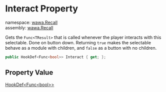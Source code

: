 # Interact Property

namespace: [wawa\.Recall](../../wawa.Recall.md)<br />
assembly: [wawa\.Recall](../../../wawa.Recall.md)

Gets the `Func<TResult>` that is called whenever the player interacts with
this selectable\. Done on button down\. Returning `true` makes the selectable
behave as a module with children, and `false` as a button with no children\.

```csharp
public HookDef<Func<bool>> Interact { get; };
```

## Property Value

[HookDef\<Func\<bool\>\>](../../../wawa.Recall/wawa.Recall/HookDef\`1.md)

